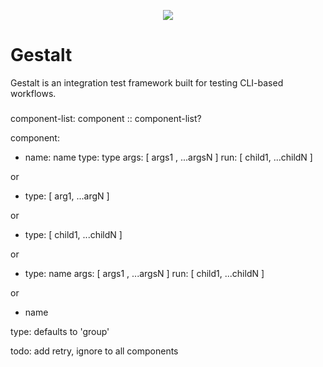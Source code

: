 <p align="center">
  <img src="https://i.imgur.com/JTsSMat.png" />
</p>

# Gestalt

Gestalt is an integration test framework built for testing
CLI-based workflows.


###

component-list: component :: component-list?

component: 

  - name: name
    type: type
    args: [ args1 , ...argsN  ]
    run:  [ child1, ...childN ]

  or

  - type: [ arg1, ...argN ]

  or

  - type: [ child1, ...childN ]

  or

  - type: name
    args: [ args1 , ...argsN  ]
    run:  [ child1, ...childN ]

  or

  - name

type: defaults to 'group'

todo: add retry, ignore to all components
